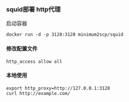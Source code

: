 ### squid部署 http代理
启动容器
```
docker run -d -p 3128:3128 minimum2scp/squid
```
#### 修改配置文件
```
http_access allow all
```
#### 本地使用
```
export http_proxy=http://127.0.0.1:3128
curl http://example.com/
```
